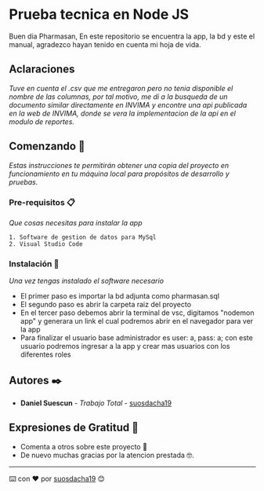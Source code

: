 # Prueba tecnica en Node JS

Buen dia Pharmasan,
En este repositorio se encuentra la app, la bd y este el manual, agradezco hayan tenido en cuenta mi hoja de vida.

## Aclaraciones

_Tuve en cuenta el .csv que me entregaron pero no tenia disponible el nombre de las columnas, por tal motivo, me di a la busqueda de un documento similar directamente en INVIMA y encontre una api publicada en la web de INVIMA, donde se vera la implementacion de la api en el modulo de reportes._

## Comenzando 🚀

_Estas instrucciones te permitirán obtener una copia del proyecto en funcionamiento en tu máquina local para propósitos de desarrollo y pruebas._


### Pre-requisitos 📋

_Que cosas necesitas para instalar la app_

```
1. Software de gestion de datos para MySql
2. Visual Studio Code
```

### Instalación 🔧

_Una vez tengas instalado el software necesario_
* El primer paso es importar la bd adjunta como pharmasan.sql
* El segundo paso es abrir la carpeta raiz del proyecto
* En el tercer paso debemos abrir la terminal de vsc, digitamos "nodemon app" y generara un link el cual podremos abrir en el navegador para ver la app
* Para finalizar el usuario base administrador es user: a, pass: a; con este usuario podremos ingresar a la app y crear mas usuarios con los diferentes roles


## Autores ✒️

* **Daniel Suescun** - *Trabajo Total* - [suosdacha19](https://github.com/suosdacha19)

## Expresiones de Gratitud 🎁

* Comenta a otros sobre este proyecto 📢
* De nuevo muchas gracias por la atencion prestada 🤓.

---
⌨️ con ❤️ por [suosdacha19](https://github.com/suosdacha19) 😊
